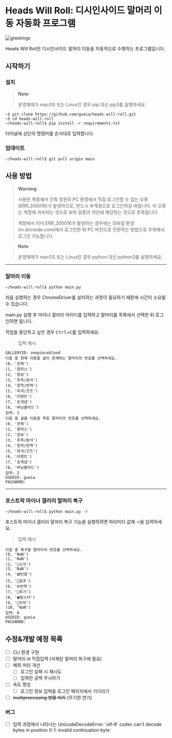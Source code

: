 # Heads Will Roll: 디시인사이드 말머리 이동 자동화 프로그램
![greetings](https://github.com/github/docs/actions/workflows/greetings.yml/badge.svg)

Heads Will Roll은 디시인사이드 말머리 이동을 자동적으로 수행하는 프로그램입니다.

## 시작하기
### 설치
> __Note__
> 
> 운영체제가 macOS 또는 Linux인 경우 pip 대신 pip3를 실행하세요.

```
~$ git clone https://github.com/gueia/heads-will-roll.git
~$ cd heads-will-roll
~/heads-will-roll$ pip install -r requirements.txt
```

터미널에 상단의 명령어를 순서대로 입력합니다.

### 업데이트
```
~/heads-will-roll$ git pull origin main 
```

## 사용 방법
> __Warning__
> 
> 사용한 계정에서 간혹 영원히 PC 환경에서 직접 로그인할 수 없는 오류(ERR_300016)가 발생하므로, 반드시 부계정으로 로그인하길 바랍니다. 이 오류는 계정에 귀속되는 것으로 보아 일종의 차단에 해당하는 것으로 추측됩니다.
> 
> 계정에서 이미 ERR_300016가 발생하는 경우에는 모바일 환경(m.dcinside.com)에서 로그인한 뒤 PC 버전으로 전환하는 방법으로 우회해서 로그인 가능합니다.

> __Note__
> 
> 운영체제가 macOS 또는 Linux인 경우 python 대신 python3를 실행하세요.
***
### 말머리 이동
```
~/heads-will-roll$ python main.py
```

처음 실행하는 경우 ChromeDriver를 설치하는 과정이 필요하기 때문에 시간이 소요될 수 있습니다.

main.py 실행 후 마이너 갤러리 아이디를 입력하고 말머리를 목록에서 선택한 뒤 로그인하면 됩니다.

작업을 중단하고 싶은 경우 <kbd>Ctrl</kbd>+<kbd>C</kbd>를 입력하세요.

> 입력 예시
```
GALLERYID: onepieceblood
다음 중 현재 이동할 글이 존재하는 말머리의 번호를 선택하세요.
(0, '전체')
(1, '원피스')
(2, '정보')
(3, '추측/분석')
(4, '창작/번역')
(5, '피겨/굿즈')
(6, '이벤트')
(7, '초개념')
(8, '버닝블러드')
입력: 3
다음 중 글을 이동할 목표 말머리의 번호를 선택하세요.
(0, '전체')
(1, '원피스')
(2, '정보')
(3, '추측/분석')
(4, '창작/번역')
(5, '피겨/굿즈')
(6, '이벤트')
(7, '초개념')
(8, '버닝블러드')
입력: 2
USERID: gueia
PASSWORD: 
```
***
### 포스트락 마이너 갤러리 말머리 복구
```
~/heads-will-roll$ python main.py -r
```

포스트락 마이너 갤러리 말머리 복구 기능을 실행하려면 파라미터 값에 -r을 입력하세요.

> 입력 예시
```
다음 중 복구할 말머리의 번호를 선택하세요.
(0, 'NaN')
(1, 'NaN')
(2, '🔔소식')
(3, 'NaN')
(4, '💿인증')
(5, '🎵음추')
(6, '🌐번역')
(7, '📖후기')
(8, '🍀탑스터')
(9, '🎸자작')
(10, 'NaN')
입력: 6
USERID: gueia
PASSWORD: 
```

## 수정&개발 예정 목록
* [ ] CLI 환경 구현
* [ ] 말머리 id 직접입력 (삭제된 말머리 복구에 필요)
* [ ] 예외 처리 개선
  * [ ] 로그인 실패 시 재시도
  * [ ] 입력란 공백 무시하기
* [ ] 속도 향상
  * [ ] 로그인 정보 입력을 로그인 페이지에서 기다리기
* [ ] <s>multiprocessing 병렬 처리</s> (무기한 연기)
### 버그
* [ ] 입력 과정에서 나타나는 UnicodeDecodeError: 'utf-8' codec can't decode bytes in position 0-1: invalid continuation byte

